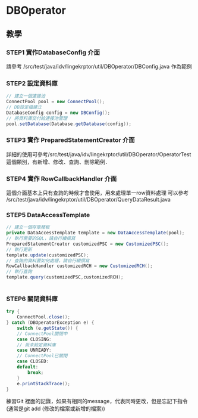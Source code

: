 # DBOperator

## 教學 
### STEP1 實作DatabaseConfig 介面
 請參考 /src/test/java/idv/lingekrptor/util/DBOperator/DBConfig.java 作為範例
 
### STEP2  設定資料庫
```java
// 建立一個連接池
ConnectPool pool = new ConnectPool();
// DB設定檔建立
DatabaseConfig config = new DBConfig();
// 將資料庫交付給連接池管理
pool.setDatabase(Database.getDatabase(config));
```

### STEP3  實作 PreparedStatementCreator 介面
詳細的使用可參考/src/test/java/idv/lingekrptor/util/DBOperator/OperatorTest這個類別，有新增、修改、查詢、刪除範例．

### STEP4  實作 RowCallbackHandler 介面 
這個介面基本上只有查詢的時候才會使用，用來處理單一row資料處理
可以參考 /src/test/java/idv/lingekrptor/util/DBOperator/QueryDataResult.java

### STEP5 DataAccessTemplate

```java
// 建立一個存取樣板
private DataAccessTemplate template = new DataAccessTemplate(pool);
// 執行需要的SQL，請自行續撰寫
PreparedStatementCreator customizedPSC = new CustomizedPSC();
// 執行更新
template.update(customizedPSC);
// 查詢的資料要如何處理，請自行續撰寫
RowCallbackHandler customizedRCH = new CustomizedRCH();
// 執行查詢
template.query(customizedPSC,customizedRCH);



```

### STEP6 關閉資料庫

```java
try {
	ConnectPool.close();
} catch (DBOperatorException e) {
	switch (e.getState()) {
	// ConnectPool關閉中
	case CLOSING:
	// 尚未給定資料庫
	case UNREADY:
	// ConnectPool已關閉
	case CLOSED:
	default:
		break;
	}
	e.printStackTrace();
}
```


練習Git 裡面的記錄，如果有相同的message，代表同時更改，但是忘記下指令(通常是git add (修改的檔案或新增的檔案))

